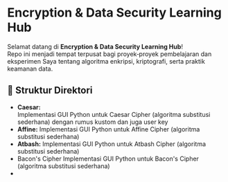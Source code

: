 # Encryption & Data Security Learning Hub

Selamat datang di **Encryption & Data Security Learning Hub**!  
Repo ini menjadi tempat terpusat bagi proyek‑proyek pembelajaran dan eksperimen Saya tentang algoritma enkripsi, kriptografi, serta praktik keamanan data.

## 📂 Struktur Direktori
- **Caesar:**  
  Implementasi GUI Python untuk Caesar Cipher (algoritma substitusi sederhana) dengan rumus kustom dan juga user key 
- **Affine:**
  Implementasi GUI Python untuk Affine Cipher (algoritma substitusi sederhana)
- **Atbash:**
  Implementasi GUI Python untuk Atbash Cipher (algoritma substitusi sederhana)
- Bacon's Cipher
  Implementasi GUI Python untuk Bacon's Cipher (algoritma substitusi sederhana)
- 
